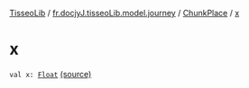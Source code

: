 [TisseoLib](../../index.md) / [fr.docjyJ.tisseoLib.model.journey](../index.md) / [ChunkPlace](index.md) / [x](./x.md)

# x

`val x: `[`Float`](https://kotlinlang.org/api/latest/jvm/stdlib/kotlin/-float/index.html) [(source)](https://github.com/docjyJ/TisseoLib/tree/master/src/main/kotlin/fr/docjyJ/tisseoLib/model/journey/ChunkPlace.kt#L9)